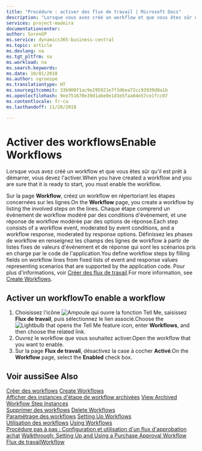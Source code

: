 ```yaml
---
title: "Procédure : activer des flux de travail | Microsoft Docs"
description: "Lorsque vous avez créé un workflow et que vous êtes sûr qu'il est prêt à démarrer, vous devez l'activer."
services: project-madeira
documentationcenter: 
author: SorenGP
ms.service: dynamics365-business-central
ms.topic: article
ms.devlang: na
ms.tgt_pltfrm: na
ms.workload: na
ms.search.keywords: 
ms.date: 10/01/2018
ms.author: sgroespe
ms.translationtype: HT
ms.sourcegitcommit: 33b900f1ac9e295921e7f3d6ea72cc93939d8a1b
ms.openlocfilehash: 9ee751670e39d1abe0e1d3e5faa04e57ce1fcc07
ms.contentlocale: fr-ca
ms.lasthandoff: 11/26/2018

---
```

# <a name="enable-workflows"></a><span data-ttu-id="0df53-103">Activer des workflows</span><span class="sxs-lookup"><span data-stu-id="0df53-103">Enable Workflows</span></span>
<span data-ttu-id="0df53-104">Lorsque vous avez créé un workflow et que vous êtes sûr qu'il est prêt à démarrer, vous devez l'activer.</span><span class="sxs-lookup"><span data-stu-id="0df53-104">When you have created a workflow and you are sure that it is ready to start, you must enable the workflow.</span></span>  

 <span data-ttu-id="0df53-105">Sur la page **Workflow**, créez un workflow en répertoriant les étapes concernées sur les lignes.</span><span class="sxs-lookup"><span data-stu-id="0df53-105">On the **Workflow** page, you create a workflow by listing the involved steps on the lines.</span></span> <span data-ttu-id="0df53-106">Chaque étape comprend un événement de workflow modéré par des conditions d'événement, et une réponse de workflow modérée par des options de réponse.</span><span class="sxs-lookup"><span data-stu-id="0df53-106">Each step consists of a workflow event, moderated by event conditions, and a workflow response, moderated by response options.</span></span> <span data-ttu-id="0df53-107">Définissez les phases de workflow en renseignez les champs des lignes de workflow à partir de listes fixes de valeurs d'événement et de réponse qui sont les scénarios pris en charge par le code de l'application.</span><span class="sxs-lookup"><span data-stu-id="0df53-107">You define workflow steps by filling fields on workflow lines from fixed lists of event and response values representing scenarios that are supported by the application code.</span></span> <span data-ttu-id="0df53-108">Pour plus d'informations, voir [Créer des flux de travail](across-how-to-create-workflows.md).</span><span class="sxs-lookup"><span data-stu-id="0df53-108">For more information, see [Create Workflows](across-how-to-create-workflows.md).</span></span>  

## <a name="to-enable-a-workflow"></a><span data-ttu-id="0df53-109">Activer un workflow</span><span class="sxs-lookup"><span data-stu-id="0df53-109">To enable a workflow</span></span>  
1.  <span data-ttu-id="0df53-110">Choisissez l'icône ![Ampoule qui ouvre la fonction Tell Me](media/ui-search/search_small.png "Dites-moi ce que vous voulez faire"), saisissez **Flux de travail**, puis sélectionnez le lien associé.</span><span class="sxs-lookup"><span data-stu-id="0df53-110">Choose the ![Lightbulb that opens the Tell Me feature](media/ui-search/search_small.png "Tell me what you want to do") icon, enter **Workflows**, and then choose the related link.</span></span>  
2.  <span data-ttu-id="0df53-111">Ouvrez le workflow que vous souhaitez activer.</span><span class="sxs-lookup"><span data-stu-id="0df53-111">Open the workflow that you want to enable.</span></span>  
3.  <span data-ttu-id="0df53-112">Sur la page **Flux de travail**, désactivez la case à cocher **Activé**.</span><span class="sxs-lookup"><span data-stu-id="0df53-112">On the **Workflow** page, select the **Enabled** check box.</span></span>  

## <a name="see-also"></a><span data-ttu-id="0df53-113">Voir aussi</span><span class="sxs-lookup"><span data-stu-id="0df53-113">See Also</span></span>  
 <span data-ttu-id="0df53-114">[Créer des workflows](across-how-to-create-workflows.md) </span><span class="sxs-lookup"><span data-stu-id="0df53-114">[Create Workflows](across-how-to-create-workflows.md) </span></span>  
 <span data-ttu-id="0df53-115">[Afficher des instances d'étape de workflow archivées](across-how-to-view-archived-workflow-step-instances.md) </span><span class="sxs-lookup"><span data-stu-id="0df53-115">[View Archived Workflow Step Instances](across-how-to-view-archived-workflow-step-instances.md) </span></span>  
 <span data-ttu-id="0df53-116">[Supprimer des workflows](across-how-to-delete-workflows.md) </span><span class="sxs-lookup"><span data-stu-id="0df53-116">[Delete Workflows](across-how-to-delete-workflows.md) </span></span>  
 <span data-ttu-id="0df53-117">[Paramétrage des workflows](across-set-up-workflows.md) </span><span class="sxs-lookup"><span data-stu-id="0df53-117">[Setting Up Workflows](across-set-up-workflows.md) </span></span>  
 <span data-ttu-id="0df53-118">[Utilisation des workflows](across-use-workflows.md) </span><span class="sxs-lookup"><span data-stu-id="0df53-118">[Using Workflows](across-use-workflows.md) </span></span>  
 <span data-ttu-id="0df53-119">[Procédure pas à pas : Configuration et utilisation d'un flux d'approbation achat](walkthrough-setting-up-and-using-a-purchase-approval-workflow.md) </span><span class="sxs-lookup"><span data-stu-id="0df53-119">[Walkthrough: Setting Up and Using a Purchase Approval Workflow](walkthrough-setting-up-and-using-a-purchase-approval-workflow.md) </span></span>  
 [<span data-ttu-id="0df53-120">Flux de travail</span><span class="sxs-lookup"><span data-stu-id="0df53-120">Workflow</span></span>](across-workflow.md)   

